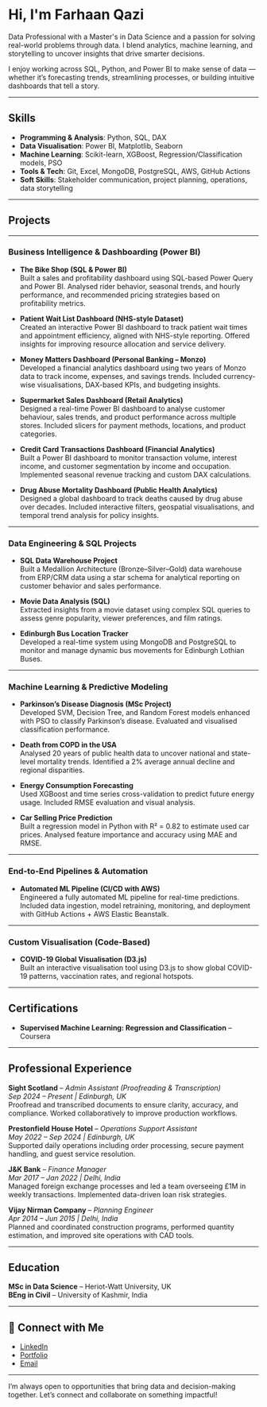 # Hi, I'm Farhaan Qazi

Data Professional with a Master's in Data Science and a passion for solving real-world problems through data. I blend analytics, machine learning, and storytelling to uncover insights that drive smarter decisions.

I enjoy working across SQL, Python, and Power BI to make sense of data — whether it’s forecasting trends, streamlining processes, or building intuitive dashboards that tell a story.

---

## Skills

- **Programming & Analysis**: Python, SQL, DAX
- **Data Visualisation**: Power BI, Matplotlib, Seaborn
- **Machine Learning**: Scikit-learn, XGBoost, Regression/Classification models, PSO
- **Tools & Tech**: Git, Excel, MongoDB, PostgreSQL, AWS, GitHub Actions
- **Soft Skills**: Stakeholder communication, project planning, operations, data storytelling

---

## Projects 

---

### **Business Intelligence & Dashboarding (Power BI)**

- **The Bike Shop (SQL & Power BI)**  
  Built a sales and profitability dashboard using SQL-based Power Query and Power BI. Analysed rider behavior, seasonal trends, and hourly            performance, and recommended pricing strategies based on profitability metrics.

- **Patient Wait List Dashboard (NHS-style Dataset)**  
  Created an interactive Power BI dashboard to track patient wait times and appointment efficiency, aligned with NHS-style reporting. Offered         insights for improving resource allocation and service delivery.

- **Money Matters Dashboard (Personal Banking – Monzo)**  
  Developed a financial analytics dashboard using two years of Monzo data to track income, expenses, and savings trends. Included currency-wise       visualisations, DAX-based KPIs, and budgeting insights.

- **Supermarket Sales Dashboard (Retail Analytics)**  
  Designed a real-time Power BI dashboard to analyse customer behaviour, sales trends, and product performance across multiple stores. Included       slicers for payment methods, locations, and product categories.

- **Credit Card Transactions Dashboard (Financial Analytics)**  
  Built a Power BI dashboard to monitor transaction volume, interest income, and customer segmentation by income and occupation. Implemented          seasonal revenue tracking and custom DAX calculations.

- **Drug Abuse Mortality Dashboard (Public Health Analytics)**  
  Designed a global dashboard to track deaths caused by drug abuse over decades. Included interactive filters, geospatial visualisations, and         temporal trend analysis for policy insights.

---

### **Data Engineering & SQL Projects**
- **SQL Data Warehouse Project**  
  Built a Medallion Architecture (Bronze–Silver–Gold) data warehouse from ERP/CRM data using a star schema for analytical reporting on customer       behavior and sales performance.

- **Movie Data Analysis (SQL)**  
  Extracted insights from a movie dataset using complex SQL queries to assess genre popularity, viewer preferences, and film ratings.

- **Edinburgh Bus Location Tracker**  
  Developed a real-time system using MongoDB and PostgreSQL to monitor and manage dynamic bus movements for Edinburgh Lothian Buses.

---

### **Machine Learning & Predictive Modeling**
- **Parkinson’s Disease Diagnosis (MSc Project)**  
  Developed SVM, Decision Tree, and Random Forest models enhanced with PSO to classify Parkinson’s disease. Evaluated and visualised classification   performance.

- **Death from COPD in the USA**  
  Analysed 20 years of public health data to uncover national and state-level mortality trends. Identified a 2% average annual decline and regional   disparities.

- **Energy Consumption Forecasting**  
  Used XGBoost and time series cross-validation to predict future energy usage. Included RMSE evaluation and visual analysis.

- **Car Selling Price Prediction**  
  Built a regression model in Python with R² = 0.82 to estimate used car prices. Analysed feature importance and accuracy using MAE and RMSE.

---

### **End-to-End Pipelines & Automation**
- **Automated ML Pipeline (CI/CD with AWS)**  
  Engineered a fully automated ML pipeline for real-time predictions. Included data ingestion, model retraining, monitoring, and deployment with      GitHub Actions + AWS Elastic Beanstalk.

---

### **Custom Visualisation (Code-Based)**
- **COVID-19 Global Visualisation (D3.js)**  
  Built an interactive visualisation tool using D3.js to show global COVID-19 patterns, vaccination rates, and regional hotspots.

---

## Certifications

- **Supervised Machine Learning: Regression and Classification** – Coursera

---

## Professional Experience

**Sight Scotland** – *Admin Assistant (Proofreading & Transcription)*  
*Sep 2024 – Present | Edinburgh, UK*  
Proofread and transcribed documents to ensure clarity, accuracy, and compliance. Worked collaboratively to improve production workflows.

**Prestonfield House Hotel** – *Operations Support Assistant*  
*May 2022 – Sep 2024 | Edinburgh, UK*  
Supported daily operations including order processing, secure payment handling, and guest service resolution.

**J&K Bank** – *Finance Manager*  
*Mar 2017 – Jan 2022 | Delhi, India*  
Managed foreign exchange processes and led a team overseeing £1M in weekly transactions. Implemented data-driven loan risk strategies.

**Vijay Nirman Company** – *Planning Engineer*  
*Apr 2014 – Jun 2015 | Delhi, India*  
Planned and coordinated construction programs, performed quantity estimation, and improved site operations with CAD tools.

---

## Education

**MSc in Data Science** – Heriot-Watt University, UK  
**BEng in Civil** – University of Kashmir, India

---

## 🔗 Connect with Me

- [LinkedIn](https://www.linkedin.com/in/farhaan-qazi/)  
- [Portfolio](https://www.novypro.com/profile_projects/farhaanqazi)  
- [Email](mailto:qazifarhaan@email.com)

---

I’m always open to opportunities that bring data and decision-making together. Let’s connect and collaborate on something impactful!
